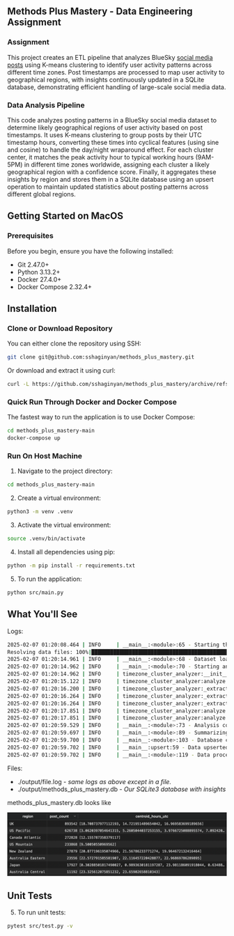 ## Methods Plus Mastery - Data Engineering Assignment

### Assignment

This project creates an ETL pipeline that analyzes BlueSky [social media posts](https://huggingface.co/datasets/alpindale/two-million-bluesky-posts/blob/main/README.md) using K-means clustering to identify user activity patterns across different time zones. Post timestamps are processed to map user activity to geographical regions, with insights continuously updated in a SQLite database, demonstrating efficient handling of large-scale social media data.

### Data Analysis Pipeline
This code analyzes posting patterns in a BlueSky social media dataset to determine likely geographical regions of user activity based on post timestamps. It uses K-means clustering to group posts by their UTC timestamp hours, converting these times into cyclical features (using sine and cosine) to handle the day/night wraparound effect. For each cluster center, it matches the peak activity hour to typical working hours (9AM-5PM) in different time zones worldwide, assigning each cluster a likely geographical region with a confidence score. Finally, it aggregates these insights by region and stores them in a SQLite database using an upsert operation to maintain updated statistics about posting patterns across different global regions.

## Getting Started on MacOS


### Prerequisites

Before you begin, ensure you have the following installed:
- Git 2.47.0+
- Python 3.13.2+
- Docker 27.4.0+
- Docker Compose 2.32.4+

## Installation

### Clone or Download Repository

You can either clone the repository using SSH:
```bash
git clone git@github.com:sshaginyan/methods_plus_mastery.git
```

Or download and extract it using curl:
```bash
curl -L https://github.com/sshaginyan/methods_plus_mastery/archive/refs/heads/main.zip -o methods_plus_mastery.zip && unzip methodsplusmastery.zip && rm -rf methodsplusmastery.zip
```

### Quick Run Through Docker and Docker Compose

The fastest way to run the application is to use Docker Compose:
```bash
cd methods_plus_mastery-main
docker-compose up
```

### Run On Host Machine

1. Navigate to the project directory:
```bash
cd methods_plus_mastery-main
```

2. Create a virtual environment:
```bash
python3 -m venv .venv
```

3. Activate the virtual environment:
```bash
source .venv/bin/activate
```

4. Install all dependencies using pip:
```bash
python -m pip install -r requirements.txt
```

5. To run the application:
```bash
python src/main.py
```

## What You'll See

Logs:
```bash
2025-02-07 01:20:08.464 | INFO     | __main__:<module>:65 - Starting the dataset loading process.
Resolving data files: 100%|█████████████████████████████████████████████████████████████████████████████████████████████████████████████████████████████████| 23/23 [00:00<00:00, 100.33it/s]
2025-02-07 01:20:14.961 | INFO     | __main__:<module>:68 - Dataset loaded successfully and converted to pandas DataFrame.
2025-02-07 01:20:14.962 | INFO     | __main__:<module>:70 - Starting analysis using TimezoneClusterAnalyzer.
2025-02-07 01:20:14.962 | INFO     | timezone_cluster_analyzer:__init__:22 - Initialized TimezoneClusterAnalyzer with 24 clusters.
2025-02-07 01:20:15.122 | INFO     | timezone_cluster_analyzer:analyze:72 - Starting analysis on dataframe with 2107530 records.
2025-02-07 01:20:16.200 | INFO     | timezone_cluster_analyzer:_extract_features:37 - Converted 'created_at' to datetime.
2025-02-07 01:20:16.264 | INFO     | timezone_cluster_analyzer:_extract_features:50 - Extracted and transformed cyclical time features.
2025-02-07 01:20:16.264 | INFO     | timezone_cluster_analyzer:_extract_features:53 - Features scaled.
2025-02-07 01:20:17.851 | INFO     | timezone_cluster_analyzer:analyze:78 - Clustering complete. 24 clusters formed.
2025-02-07 01:20:17.851 | INFO     | timezone_cluster_analyzer:analyze:85 - Cluster centers converted back to hours.
2025-02-07 01:20:59.529 | INFO     | __main__:<module>:73 - Analysis completed.
2025-02-07 01:20:59.697 | INFO     | __main__:<module>:89 - Summarizing results by region.
2025-02-07 01:20:59.700 | INFO     | __main__:<module>:103 - Database connection established.
2025-02-07 01:20:59.702 | INFO     | __main__:upsert:59 - Data upserted successfully into regional_activity_clusters.
2025-02-07 01:20:59.702 | INFO     | __main__:<module>:119 - Data processing and upserting completed. Check 'file.log' for more details.
```

Files:
- ./output/file.log - *same logs as above except in a file.*
- ./output/methods_plus_mastery.db - *Our SQLite3 database with insights*

methods_plus_mastery.db looks like

![Example Image](./assets/table.png "This is an example image")

## Unit Tests
5. To run unit tests:
```bash
pytest src/test.py -v
```